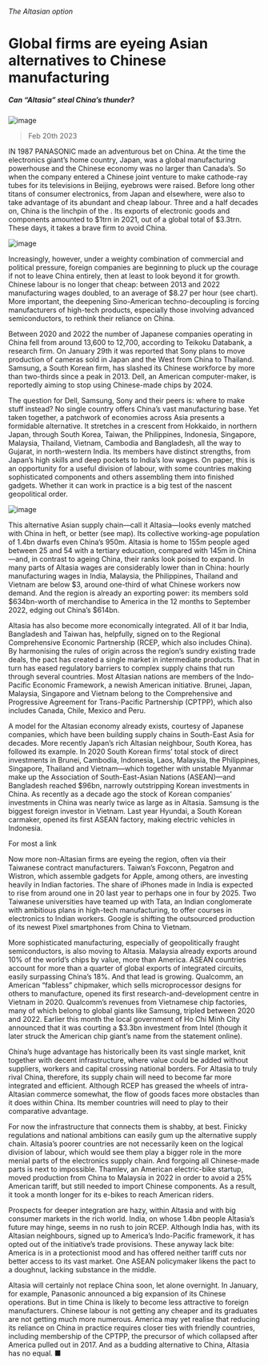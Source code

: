 ###### The Altasian option
# Global firms are eyeing Asian alternatives to Chinese manufacturing 
##### Can “Altasia” steal China’s thunder? 
![image](images/20230225_WBD001.jpg) 
> Feb 20th 2023 
IN 1987 PANASONIC made an adventurous bet on China. At the time the electronics giant’s home country, Japan, was a global manufacturing powerhouse and the Chinese economy was no larger than Canada’s. So when the company entered a Chinese joint venture to make cathode-ray tubes for its televisions in Beijing, eyebrows were raised. Before long other titans of consumer electronics, from Japan and elsewhere, were also  to take advantage of its abundant and cheap labour. Three and a half decades on, China is the linchpin of the . Its exports of electronic goods and components amounted to $1trn in 2021, out of a global total of $3.3trn. These days, it takes a brave firm to avoid China. 
![image](images/20230225_WBC032.png) 

Increasingly, however, under a weighty combination of commercial and political pressure, foreign companies are beginning to pluck up the courage if not to leave China entirely, then at least to look beyond it for growth. Chinese labour is no longer that cheap: between 2013 and 2022 manufacturing wages doubled, to an average of $8.27 per hour (see chart). More important, the deepening Sino-American techno-decoupling is forcing manufacturers of high-tech products, especially those involving advanced semiconductors, to rethink their reliance on China.
Between 2020 and 2022 the number of Japanese companies operating in China fell from around 13,600 to 12,700, according to Teikoku Databank, a research firm. On January 29th it was reported that Sony plans to move production of cameras sold in Japan and the West from China to Thailand. Samsung, a South Korean firm, has slashed its Chinese workforce by more than two-thirds since a peak in 2013. Dell, an American computer-maker, is reportedly aiming to stop using Chinese-made chips by 2024. 
The question for Dell, Samsung, Sony and their peers is: where to make stuff instead? No single country offers China’s vast manufacturing base. Yet taken together, a patchwork of economies across Asia presents a formidable alternative. It stretches in a crescent from Hokkaido, in northern Japan, through South Korea, Taiwan, the Philippines, Indonesia, Singapore, Malaysia, Thailand, Vietnam, Cambodia and Bangladesh, all the way to Gujarat, in north-western India. Its members have distinct strengths, from Japan’s high skills and deep pockets to India’s low wages. On paper, this is an opportunity for a useful division of labour, with some countries making sophisticated components and others assembling them into finished gadgets. Whether it can work in practice is a big test of the nascent geopolitical order.
![image](images/20230225_WBM984.png) 

This alternative Asian supply chain—call it Altasia—looks evenly matched with China in heft, or better (see map). Its collective working-age population of 1.4bn dwarfs even China’s 950m. Altasia is home to 155m people aged between 25 and 54 with a tertiary education, compared with 145m in China—and, in contrast to ageing China, their ranks look poised to expand. In many parts of Altasia wages are considerably lower than in China: hourly manufacturing wages in India, Malaysia, the Philippines, Thailand and Vietnam are below $3, around one-third of what Chinese workers now demand. And the region is already an exporting power: its members sold $634bn-worth of merchandise to America in the 12 months to September 2022, edging out China’s $614bn. 
Altasia has also become more economically integrated. All of it bar India, Bangladesh and Taiwan has, helpfully, signed on to the Regional Comprehensive Economic Partnership (RCEP, which also includes China). By harmonising the rules of origin across the region’s sundry existing trade deals, the pact has created a single market in intermediate products. That in turn has eased regulatory barriers to complex supply chains that run through several countries. Most Altasian nations are members of the Indo-Pacific Economic Framework, a newish American initiative. Brunei, Japan, Malaysia, Singapore and Vietnam belong to the Comprehensive and Progressive Agreement for Trans-Pacific Partnership (CPTPP), which also includes Canada, Chile, Mexico and Peru.
A model for the Altasian economy already exists, courtesy of Japanese companies, which have been building supply chains in South-East Asia for decades. More recently Japan’s rich Altasian neighbour, South Korea, has followed its example. In 2020 South Korean firms’ total stock of direct investments in Brunei, Cambodia, Indonesia, Laos, Malaysia, the Philippines, Singapore, Thailand and Vietnam—which together with unstable Myanmar make up the Association of South-East-Asian Nations (ASEAN)—and Bangladesh reached $96bn, narrowly outstripping Korean investments in China. As recently as a decade ago the stock of Korean companies’ investments in China was nearly twice as large as in Altasia. Samsung is the biggest foreign investor in Vietnam. Last year Hyundai, a South Korean carmaker, opened its first ASEAN factory, making electric vehicles in Indonesia. 
For most a link
Now more non-Altasian firms are eyeing the region, often via their Taiwanese contract manufacturers. Taiwan’s Foxconn, Pegatron and Wistron, which assemble gadgets for Apple, among others, are investing heavily in Indian factories. The share of iPhones made in India is expected to rise from around one in 20 last year to perhaps one in four by 2025. Two Taiwanese universities have teamed up with Tata, an Indian conglomerate with ambitious plans in high-tech manufacturing, to offer courses in electronics to Indian workers. Google is shifting the outsourced production of its newest Pixel smartphones from China to Vietnam. 
More sophisticated manufacturing, especially of geopolitically fraught semiconductors, is also moving to Altasia. Malaysia already exports around 10% of the world’s chips by value, more than America. ASEAN countries account for more than a quarter of global exports of integrated circuits, easily surpassing China’s 18%. And that lead is growing. Qualcomm, an American “fabless” chipmaker, which sells microprocessor designs for others to manufacture, opened its first research-and-development centre in Vietnam in 2020. Qualcomm’s revenues from Vietnamese chip factories, many of which belong to global giants like Samsung, tripled between 2020 and 2022. Earlier this month the local government of Ho Chi Minh City announced that it was courting a $3.3bn investment from Intel (though it later struck the American chip giant’s name from the statement online). 
China’s huge advantage has historically been its vast single market, knit together with decent infrastructure, where value could be added without suppliers, workers and capital crossing national borders. For Altasia to truly rival China, therefore, its supply chain will need to become far more integrated and efficient. Although RCEP has greased the wheels of intra-Altasian commerce somewhat, the flow of goods faces more obstacles than it does within China. Its member countries will need to play to their comparative advantage. 
For now the infrastructure that connects them is shabby, at best. Finicky regulations and national ambitions can easily gum up the alternative supply chain. Altasia’s poorer countries are not necessarily keen on the logical division of labour, which would see them play a bigger role in the more menial parts of the electronics supply chain. And forgoing all Chinese-made parts is next to impossible. Thamlev, an American electric-bike startup, moved production from China to Malaysia in 2022 in order to avoid a 25% American tariff, but still needed to import Chinese components. As a result, it took a month longer for its e-bikes to reach American riders. 
Prospects for deeper integration are hazy, within Altasia and with big consumer markets in the rich world. India, on whose 1.4bn people Altasia’s future may hinge, seems in no rush to join RCEP. Although India has, with its Altasian neighbours, signed up to America’s Indo-Pacific framework, it has opted out of the initiative’s trade provisions. These anyway lack bite: America is in a protectionist mood and has offered neither tariff cuts nor better access to its vast market. One ASEAN policymaker likens the pact to a doughnut, lacking substance in the middle. 
Altasia will certainly not replace China soon, let alone overnight. In January, for example, Panasonic announced a big expansion of its Chinese operations. But in time China is likely to become less attractive to foreign manufacturers. Chinese labour is not getting any cheaper and its graduates are not getting much more numerous. America may yet realise that reducing its reliance on China in practice requires closer ties with friendly countries, including membership of the CPTPP, the precursor of which collapsed after America pulled out in 2017. And as a budding alternative to China, Altasia has no equal. ■

